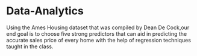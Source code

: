 # Data-Analytics
Using the Ames Housing dataset that was compiled by Dean De Cock,our end goal is to choose five strong predictors that can aid in predicting the accurate sales price of every home with the help of regression techniques taught in the class.
